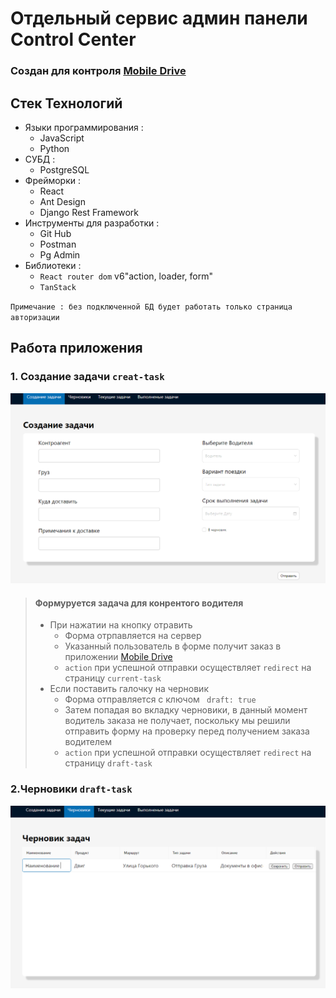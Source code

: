 # Отдельный сервис админ панели Control Center

### Создан для контроля [Mobile Drive](https://github.com/Yasuoqp/Mobile-Drive-app)

## Стек Технологий

* Языки программирования :
    + JavaScript
    + Python
* СУБД :
    + PostgreSQL
* Фрейморки :
    + React
    + Ant Design
    + Django Rest Framework
* Инструменты для разработки :
    + Git Hub
    + Postman
    + Pg Admin
* Библиотеки :
    + `React router dom` v6"action, loader, form"
    + `TanStack`
    

`Примечание : без подключенной БД будет работать только страница авторизации`


## Работа приложения

### 1. Создание задачи `creat-task`
![alt](https://github.com/Yasuoqp/control-center/blob/main/readmeImg/creat-task.png)

> #### Формуруется задача для конрентого водителя 
> 
> - При нажатии на кнопку отравить 
>   + Форма отрпавляется на сервер 
>   + Указанный пользователь в форме получит заказ в приложении [Mobile Drive](https://github.com/Yasuoqp/Mobile-Drive-app)
>   + `action` при успешной отправки осуществляет  `redirect` на страницу  `current-task`
> - Если поставить галочку на черновик 
>   +  Форма отправляется с ключом ` draft: true` 
>   + Затем попадая во вкладку черновики, в данный момент водитель заказа не получает, поскольку мы решили отправить форму на проверку перед получением заказа водителем
>   + `action` при успешной отправки осуществляет  `redirect` на страницу  `draft-task`

### 2.Черновики `draft-task` 
![alt](https://github.com/Yasuoqp/control-center/blob/main/readmeImg/draft-tasks.png)